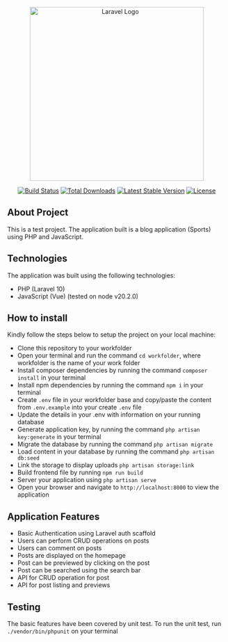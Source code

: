 <p align="center"><a href="https://laravel.com" target="_blank"><img src="https://raw.githubusercontent.com/laravel/art/master/logo-lockup/5%20SVG/2%20CMYK/1%20Full%20Color/laravel-logolockup-cmyk-red.svg" width="400" alt="Laravel Logo"></a></p>

<p align="center">
<a href="https://github.com/laravel/framework/actions"><img src="https://github.com/laravel/framework/workflows/tests/badge.svg" alt="Build Status"></a>
<a href="https://packagist.org/packages/laravel/framework"><img src="https://img.shields.io/packagist/dt/laravel/framework" alt="Total Downloads"></a>
<a href="https://packagist.org/packages/laravel/framework"><img src="https://img.shields.io/packagist/v/laravel/framework" alt="Latest Stable Version"></a>
<a href="https://packagist.org/packages/laravel/framework"><img src="https://img.shields.io/packagist/l/laravel/framework" alt="License"></a>
</p>

## About Project

This is a test project. The application built is a blog application (Sports) using PHP and JavaScript.

## Technologies 

The application was built using the following technologies:

- PHP (Laravel 10)
- JavaScript (Vue) (tested on node v20.2.0)

## How to install

Kindly follow the steps below to setup the project on your local machine:

- Clone this repository to your workfolder
- Open your terminal and run the command `cd workfolder`, where workfolder is the name of your work folder
- Install composer dependencies by running the command `composer install` in your terminal
- Install npm dependencies by running the command `npm i` in your terminal
- Create `.env` file in your workfolder base and copy/paste the content from `.env.example` into your create `.env` file
- Update the details in your .env with information on your running database
- Generate application key, by running the command `php artisan key:generate` in your terminal
- Migrate the database by running the command `php artisan migrate`
- Load content in your database by running the command `php artisan db:seed`
- Link the storage to display uploads `php artisan storage:link`
- Build frontend file by running `npm run build`
- Server your application using `php artisan serve`
- Open your browser and navigate to `http://localhost:8000` to view the application

## Application Features

- Basic Authentication using Laravel auth scaffold
- Users can perform CRUD operations on posts
- Users can comment on posts
- Posts are displayed on the homepage
- Post can be previewed by clicking on the post
- Post can be searched using the search bar
- API for CRUD operation for post
- API for post listing and previews

## Testing 

The basic features have been covered by unit test. To run the unit test, run `./vendor/bin/phpunit` on your terminal